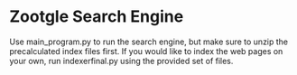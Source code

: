 # Zootgle Search Engine

Use main_program.py to run the search engine, but make sure to unzip the precalculated index files first.  If you would like to index the web pages on your own, run indexerfinal.py using the provided set of files.
